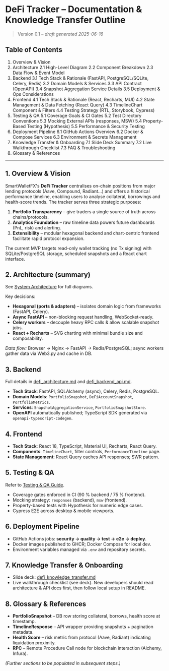 # DeFi Tracker – Documentation & Knowledge Transfer Outline

> Version 0.1 – _draft generated 2025-06-16_

## Table of Contents

1. Overview & Vision
2. Architecture
   2.1 High-Level Diagram
   2.2 Component Breakdown
   2.3 Data Flow & Event Model
3. Backend
   3.1 Tech Stack & Rationale (FastAPI, PostgreSQL/SQLite, Celery, Redis)
   3.2 Domain Models & Services
   3.3 API Contract (OpenAPI)
   3.4 Snapshot Aggregation Service Details
   3.5 Deployment & Ops Considerations
4. Frontend
   4.1 Tech Stack & Rationale (React, Recharts, MUI)
   4.2 State Management & Data Fetching (React Query)
   4.3 TimelineChart Component & Filters
   4.4 Testing Strategy (RTL, Storybook, Cypress)
5. Testing & QA
   5.1 Coverage Goals & CI Gates
   5.2 Test Directory Conventions
   5.3 Mocking External APIs (responses, MSW)
   5.4 Property-Based Testing (Hypothesis)
   5.5 Performance & Security Testing
6. Deployment Pipeline
   6.1 GitHub Actions Overview
   6.2 Docker & Compose Services
   6.3 Environment & Secrets Management
7. Knowledge Transfer & Onboarding
   7.1 Slide Deck Summary
   7.2 Live Walkthrough Checklist
   7.3 FAQ & Troubleshooting
8. Glossary & References

---

## 1. Overview & Vision

SmartWalletFX's **DeFi Tracker** centralises on-chain positions from major lending protocols (Aave, Compound, Radiant…) and offers a historical performance timeline, enabling users to analyse collateral, borrowings and health-score trends. The tracker serves three strategic purposes:

1. **Portfolio Transparency** – give traders a single source of truth across chains/protocols.
2. **Analytics Foundation** – raw timeline data powers future dashboards (PnL, risk) and alerting.
3. **Extensibility** – modular hexagonal backend and chart-centric frontend facilitate rapid protocol expansion.

The current MVP targets read-only wallet tracking (no Tx signing) with SQLite/PostgreSQL storage, scheduled snapshots and a React chart interface.

## 2. Architecture (summary)

See [System Architecture](defi_architecture.md) for full diagrams.

Key decisions:

- **Hexagonal (ports & adapters)** – isolates domain logic from frameworks (FastAPI, Celery).
- **Async FastAPI** – non-blocking request handling, WebSocket-ready.
- **Celery workers** – decouple heavy RPC calls & allow scalable snapshot jobs.
- **React + Recharts** – SVG charting with minimal bundle size and composability.

_Data flow:_ Browser → Nginx → FastAPI → Redis/PostgreSQL; async workers gather data via Web3.py and cache in DB.

## 3. Backend

Full details in [defi_architecture.md](defi_architecture.md) and [defi_backend_api.md](defi_backend_api.md).

- **Tech Stack**: FastAPI, SQLAlchemy (async), Celery, Redis, PostgreSQL.
- **Domain Models**: `PortfolioSnapshot`, `DeFiAccountSnapshot`, `PortfolioMetrics`.
- **Services**: `SnapshotAggregationService`, `PortfolioSnapshotStore`.
- **OpenAPI** automatically published; TypeScript SDK generated via `openapi-typescript-codegen`.

## 4. Frontend

- **Tech Stack**: React 18, TypeScript, Material UI, Recharts, React Query.
- **Components**: `TimelineChart`, filter controls, `PerformanceTimeline` page.
- **State Management**: React Query caches API responses; SWR pattern.

## 5. Testing & QA

Refer to [Testing & QA Guide](defi_testing_guide.md).

- Coverage gates enforced in CI (90 % backend / 75 % frontend).
- Mocking strategy: `responses` (backend), `msw` (frontend).
- Property-based tests with Hypothesis for numeric edge cases.
- Cypress E2E across desktop & mobile viewports.

## 6. Deployment Pipeline

- GitHub Actions jobs: **security → quality → test → e2e → deploy**.
- Docker images published to GHCR; Docker Compose for local dev.
- Environment variables managed via `.env` and repository secrets.

## 7. Knowledge Transfer & Onboarding

- Slide deck: [defi_knowledge_transfer.md](defi_knowledge_transfer.md)
- Live walkthrough checklist (see deck). New developers should read architecture & API docs first, then follow local setup in README.

## 8. Glossary & References

- **PortfolioSnapshot** – DB row storing collateral, borrows, health score at timestamp.
- **TimelineResponse** – API wrapper providing snapshots + pagination metadata.
- **Health Score** – risk metric from protocol (Aave, Radiant) indicating liquidation proximity.
- **RPC** – Remote Procedure Call node for blockchain interaction (Alchemy, Infura).

_(Further sections to be populated in subsequent steps.)_
